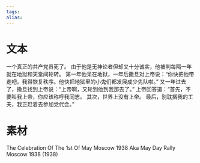 ```yaml
---
tags: 
alias:
---
```


# 文本
一个真正的共产党员死了。
由于他是无神论者但却又十分诚实，他被判每隔一年就在地狱和天堂间轮转。
第一年他呆在地狱，一年后撒旦对上帝说：“你快把他带走吧。我得恢复秩序。他快把地狱里的小鬼们都发展成少先队啦。”
又一年过去了，撒旦找到上帝说：“上帝啊，又轮到他到我那去了。” 
上帝回答道：“首先，不要叫我上帝，你应该称呼我同志。
其次，世界上没有上帝。
最后，别耽搁我的工夫，我正赶着去参加党代会。”
# 素材
The Celebration Of The 1st Of May Moscow 1938 Aka May Day Rally Moscow 1938 (1938)